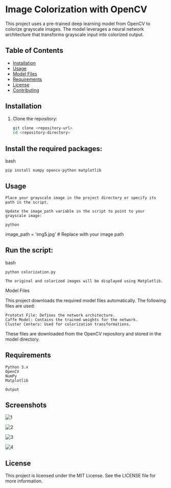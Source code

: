 # Image Colorization with OpenCV

This project uses a pre-trained deep learning model from OpenCV to colorize grayscale images. The model leverages a neural network architecture that transforms grayscale input into colorized output.

## Table of Contents
- [Installation](#installation)
- [Usage](#usage)
- [Model Files](#model-files)
- [Requirements](#requirements)
- [License](#license)
- [Contributing](#contributing)

## Installation

1. Clone the repository:
   ```bash
   git clone <repository-url>
   cd <repository-directory>


## Install the required packages:

bash

    pip install numpy opencv-python matplotlib

## Usage

    Place your grayscale image in the project directory or specify its path in the script.

    Update the image_path variable in the script to point to your grayscale image:

    python

image_path = 'img5.jpg'  # Replace with your image path

## Run the script:

bash

    python colorization.py

    The original and colorized images will be displayed using Matplotlib.

Model Files

This project downloads the required model files automatically. The following files are used:

    Prototxt File: Defines the network architecture.
    Caffe Model: Contains the trained weights for the network.
    Cluster Centers: Used for colorization transformations.

These files are downloaded from the OpenCV repository and stored in the model directory.
## Requirements

    Python 3.x
    OpenCV
    NumPy
    Matplotlib

    Output

## Screenshots


![1](1.jpg)

![2](2.jpg)

![3](3.jpg)

![4](4.jpg)


## License

This project is licensed under the MIT License. See the LICENSE file for more information.

